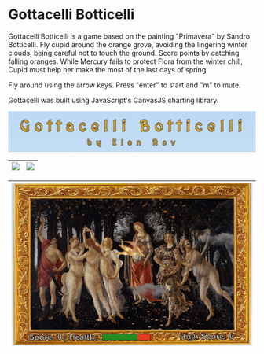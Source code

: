 # Gottacelli Botticelli

Gottacelli Botticelli is a game based on the painting "Primavera" by Sandro Botticelli. Fly cupid around the orange grove, avoiding the lingering winter clouds, being careful not to touch the ground. Score points by catching falling oranges. While Mercury fails to protect Flora from the winter chill, Cupid must help her make the most of the last days of spring.

Fly around using the arrow keys. Press "enter" to start and "m" to mute.  

Gottacelli was built using JavaScript's CanvasJS charting library. 


![](src/readmeAssets/title.png)


| ![](src/readmeAssets/instructions3.png) | ![](src/readmeAssets/gameplay.png) |
|----------------------------------------|------------------------------------|


| ![](src/readmeAssets/gameplaygif.gif) |
|---------------------------------------|

